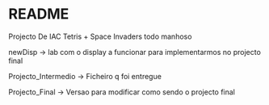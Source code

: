 # README #

Projecto De IAC
Tetris + Space Invaders todo manhoso

newDisp -> lab com o display a funcionar para implementarmos no projecto final

Projecto_Intermedio -> Ficheiro q foi entregue

Projecto_Final -> Versao para modificar como sendo o projecto final

